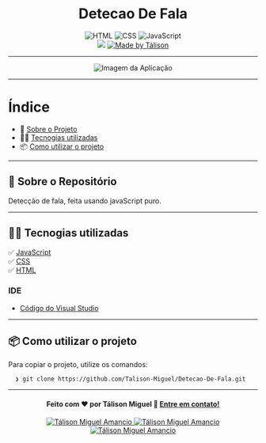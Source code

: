 <h1 align="center">
 Detecao De Fala
</h1>

<p align="center">
  <img alt="HTML" src="https://img.shields.io/badge/HTML-orange">

  <img alt="CSS" src="https://img.shields.io/badge/CSS-red">
 
  <img alt="JavaScript" src="https://img.shields.io/badge/JavaScript-yellow">

  <br>
  
  <img src="https://img.shields.io/badge/code%20quality-A-green"/>

  <a href="https://www.linkedin.com/in/t%C3%A1lison-miguel/">
    <img alt="Made by Tálison" src="https://img.shields.io/badge/made%20by-talison-red">
  </a>
</p>

---

<p align="center">
  <img alt="Imagem da Aplicação" src="arraysort.jpg" />
</p>

---

#  Índice

- :rocket: [Sobre o Projeto](#rocket-sobre-o-projeto)
- 👨‍💻️ [Tecnogias utilizadas](#%EF%B8%8F-tecnogias-utilizadas)
- 📦️ [Como utilizar o projeto](#%EF%B8%8F-como-utilizar-o-projeto)
---

## :rocket: Sobre o Repositório

Detecção de fala, feita usando javaScript puro.

---

## 👨‍💻️ Tecnogias utilizadas

✅ [ JavaScript ](https://developer.mozilla.org/pt-BR/docs/Web/JavaScript) <br/>
✅ [ CSS ](https://developer.mozilla.org/pt-BR/docs/Web/CSS) <br/>
✅ [ HTML ](https://developer.mozilla.org/pt-BR/docs/Web/HTML) <br/>

###  IDE

  - [ Código do Visual Studio ](https://code.visualstudio.com/)

---

## 📦️ Como utilizar o projeto

Para copiar o projeto, utilize os comandos:

```bash
  ❯ git clone https://github.com/Talison-Miguel/Detecao-De-Fala.git
```

---

<h4 align="center">
  Feito com ❤️ por Tálison Miguel 👋️ <a href="mailto:talisonmiguel84@gmail.com">Entre em contato!</a>
</h4>

<p align="center">

  <a href="https://www.linkedin.com/in/t%C3%A1lison-miguel/">
    <img alt="Tálison Miguel Amancio" src="https://img.shields.io/badge/LinkedIn-Tálison_Miguel-0e76a8?style=flat&logoColor=white&logo=linkedin">
  </a>
  <a href="https://www.facebook.com/profile.php?id=100009099058734">
    <img alt="Tálison Miguel Amancio" src="https://img.shields.io/badge/Facebook-Tálison_Miguel-1778F2?style=flat&logoColor=white&logo=facebook">
  </a>
  <a href="https://www.instagram.com/talison_miguel_00/">
    <img alt="Tálison Miguel Amancio" src="https://img.shields.io/badge/Instagram-@talison__miguel__00-833AB4?style=flat&logoColor=white&logo=instagram">
  </a>
  
</p>
